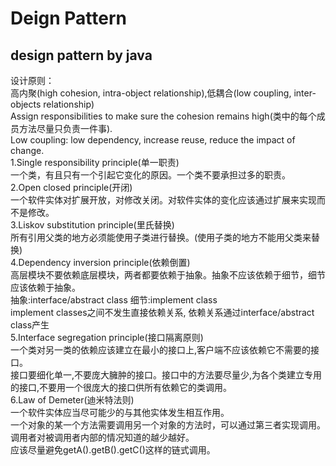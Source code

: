 # Deign Pattern
design pattern by java
------  
设计原则：  
高内聚(high cohesion, intra-object relationship),低耦合(low coupling, inter-objects relationship)  
Assign responsibilities to make sure the cohesion remains high(类中的每个成员方法尽量只负责一件事).  
Low coupling: low dependency, increase reuse, reduce the impact of change.  
1.Single responsibility principle(单一职责)  
一个类，有且只有一个引起它变化的原因。一个类不要承担过多的职责。  
2.Open closed principle(开闭)  
一个软件实体对扩展开放，对修改关闭。对软件实体的变化应该通过扩展来实现而不是修改。  
3.Liskov substitution principle(里氏替换)  
所有引用父类的地方必须能使用子类进行替换。(使用子类的地方不能用父类来替换)  
4.Dependency inversion principle(依赖倒置)  
高层模块不要依赖底层模块，两者都要依赖于抽象。抽象不应该依赖于细节，细节应该依赖于抽象。  
抽象:interface/abstract class 细节:implement class  
implement classes之间不发生直接依赖关系, 依赖关系通过interface/abstract class产生  
5.Interface segregation principle(接口隔离原则)  
一个类对另一类的依赖应该建立在最小的接口上,客户端不应该依赖它不需要的接口。  
接口要细化单一,不要庞大臃肿的接口。接口中的方法要尽量少,为各个类建立专用的接口,不要用一个很庞大的接口供所有依赖它的类调用。  
6.Law of Demeter(迪米特法则)  
一个软件实体应当尽可能少的与其他实体发生相互作用。  
一个对象的某一个方法需要调用另一个对象的方法时，可以通过第三者实现调用。调用者对被调用者内部的情况知道的越少越好。  
应该尽量避免getA().getB().getC()这样的链式调用。  

